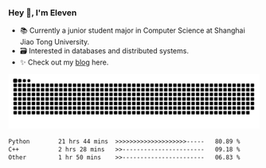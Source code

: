 ### Hey 👋, I'm Eleven

- 📚 Currently a junior student major in Computer Science at Shanghai Jiao Tong University.
- 🗃️ Interested in databases and distributed systems.
- ✨ Check out my [blog](https://el-even-11.github.io/Blog/) here.

![github contribution grid snake animation](https://raw.githubusercontent.com/El-even-11/El-even-11/output/github-contribution-grid-snake.svg)

<!--START_SECTION:waka-->

```text
Python        21 hrs 44 mins  >>>>>>>>>>>>>>>>>>>>-----   80.89 %
C++           2 hrs 28 mins   >>-----------------------   09.18 %
Other         1 hr 50 mins    >>-----------------------   06.83 %
```

<!--END_SECTION:waka-->
